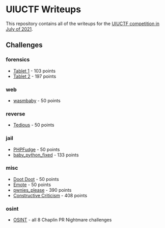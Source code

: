 # UIUCTF Writeups
This repository contains all of the writeups for the [UIUCTF competition in July of 2021](https://ctftime.org/event/1372). 

## Challenges

### forensics

* [Tablet 1](https://github.com/BYU-CTF-group/writeups-uiuctf/tree/main/tablet1) - 103 points
* [Tablet 2](https://github.com/BYU-CTF-group/writeups-uiuctf/tree/main/tablet2) - 197 points

### web

* [wasmbaby](https://github.com/BYU-CTF-group/writeups-uiuctf/tree/main/wasmbaby) - 50 points

### reverse

* [Tedious](https://github.com/BYU-CTF-group/writeups-uiuctf/tree/main/tedious) - 50 points

### jail

* [PHPFudge](https://github.com/BYU-CTF-group/writeups-uiuctf/tree/main/phpfudge) - 50 points
* [baby_python_fixed](https://github.com/BYU-CTF-group/writeups-uiuctf/tree/main/babypythonfixed) - 133 points

### misc

* [Doot Doot](https://github.com/BYU-CTF-group/writeups-uiuctf/tree/main/dootdoot) - 50 points
* [Emote](https://github.com/BYU-CTF-group/writeups-uiuctf/tree/main/emote) - 50 points
* [pwnies_please](https://github.com/BYU-CTF-group/writeups-uiuctf/tree/main/pwnies_please) - 390 points
* [Constructive Criticism](https://github.com/BYU-CTF-group/writeups-uiuctf/tree/main/Constructive%20Criticism) - 408 points

### osint

* [OSINT](https://github.com/BYU-CTF-group/writeups-uiuctf/tree/main/OSINT_Charlie) - all 8 Chaplin PR Nightmare challenges
